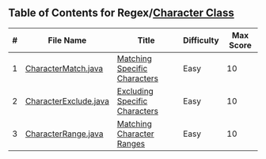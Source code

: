 ## Table of Contents for Regex/[Character Class](https://www.hackerrank.com/domains/regex?filters%5Bsubdomains%5D%5B%5D=re-character-class)

| #  | File Name                                      | Title                           | Difficulty | Max Score |
| -- | ---------------------------------------------- | ------------------------------- | ---------- | --------- |
| 1  | [CharacterMatch.java](CharacterMatch.java)     | [Matching Specific Characters]  | Easy       | 10        |
| 2  | [CharacterExclude.java](CharacterExclude.java) | [Excluding Specific Characters] | Easy       | 10        |
| 3  | [CharacterRange.java](CharacterRange.java)     | [Matching Character Ranges]     | Easy       | 10        |

[Matching Specific Characters]: https://www.hackerrank.com/challenges/matching-specific-characters/problem
[Excluding Specific Characters]: https://www.hackerrank.com/challenges/excluding-specific-characters/problem
[Matching Character Ranges]: https://www.hackerrank.com/challenges/matching-range-of-characters/problem
